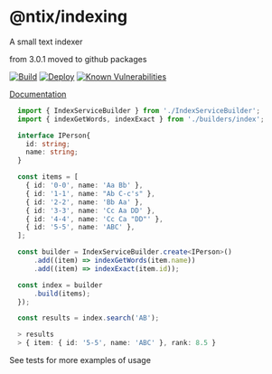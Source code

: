 # @ntix/indexing

A small text indexer

from 3.0.1 moved to github packages

[![Build](https://github.com/ntix/indexing/actions/workflows/build.yml/badge.svg)](https://github.com/ntix/indexing/actions/workflows/build.yml)
[![Deploy](https://github.com/ntix/indexing/actions/workflows/deploy.yml/badge.svg)](https://github.com/ntix/indexing/actions/workflows/deploy.yml)
[![Known Vulnerabilities](https://snyk.io/test/github/ntix/indexing/badge.svg)](https://snyk.io/test/github/ntix/indexing)

[Documentation](https://ntix.github.io/indexing/)

```typescript
  import { IndexServiceBuilder } from './IndexServiceBuilder';
  import { indexGetWords, indexExact } from './builders/index';

  interface IPerson{
    id: string;
    name: string;
  }

  const items = [
    { id: '0-0', name: 'Aa Bb' },
    { id: '1-1', name: "Ab C-c's" },
    { id: '2-2', name: 'Bb Aa' },
    { id: '3-3', name: 'Cc Aa DD' },
    { id: '4-4', name: 'Cc Ca "DD"' },
    { id: '5-5', name: 'ABC' },
  ];

  const builder = IndexServiceBuilder.create<IPerson>()
      .add((item) => indexGetWords(item.name))
      .add((item) => indexExact(item.id));

  const index = builder
      .build(items);
  });

  const results = index.search('AB');

  > results 
  > { item: { id: '5-5', name: 'ABC' }, rank: 8.5 }

```

See tests for more examples of usage
